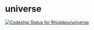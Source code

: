 universe
========


[ ![Codeship Status for Rhjulskov/universe](https://codeship.io/projects/d838d750-2dd8-0132-1577-5a25d4da248e/status)](https://codeship.io/projects/39285)